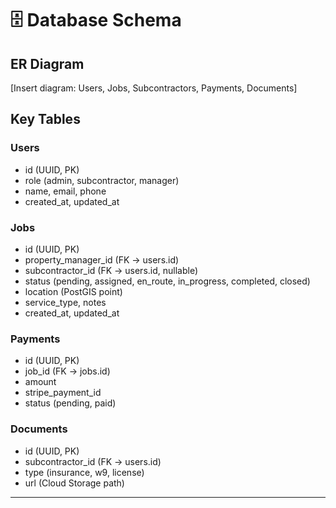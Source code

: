 # 🗄 Database Schema

## ER Diagram
[Insert diagram: Users, Jobs, Subcontractors, Payments, Documents]

## Key Tables
### Users
- id (UUID, PK)
- role (admin, subcontractor, manager)
- name, email, phone
- created_at, updated_at

### Jobs
- id (UUID, PK)
- property_manager_id (FK → users.id)
- subcontractor_id (FK → users.id, nullable)
- status (pending, assigned, en_route, in_progress, completed, closed)
- location (PostGIS point)
- service_type, notes
- created_at, updated_at

### Payments
- id (UUID, PK)
- job_id (FK → jobs.id)
- amount
- stripe_payment_id
- status (pending, paid)

### Documents
- id (UUID, PK)
- subcontractor_id (FK → users.id)
- type (insurance, w9, license)
- url (Cloud Storage path)

---
